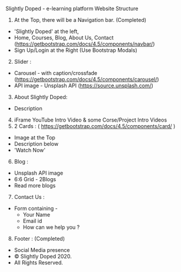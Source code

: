 Slightly Doped - e-learning platform
Website Structure


1. At the Top, there will be a Navigation bar. (Completed)
* 'Slightly Doped' at the left,
* Home, Courses, Blog, About Us, Contact (https://getbootstrap.com/docs/4.5/components/navbar/)
* Sign Up/Login at the Right (Use Bootstrap Modals)
2. Slider :
* Carousel - with caption/crossfade (https://getbootstrap.com/docs/4.5/components/carousel/)
* API image - Unsplash API (https://source.unsplash.com/)
3. About Slightly Doped:
* Description
4. iFrame YouTube Intro Video & some Corse/Project Intro Videos
5. 2 Cards : ( https://getbootstrap.com/docs/4.5/components/card/ )
* Image at the Top
* Description below
* 'Watch Now'
6. Blog :
* Unsplash API image
* 6:6 Grid - 2Blogs
* Read more blogs
7. Contact Us : 
* Form containing - 
   * Your Name
   * Email id
   * How can we help you ?
8. Footer : (Completed)
* Social Media presence
* © Slightly Doped 2020.
* All Rights Reserved.

